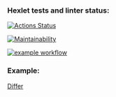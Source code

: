 ### Hexlet tests and linter status:

[![Actions Status](https://github.com/Esthiy/java-project-71/actions/workflows/hexlet-check.yml/badge.svg)](https://github.com/Esthiy/java-project-71/actions)

[![Maintainability](https://api.codeclimate.com/v1/badges/bc953fb0ab378995dab3/maintainability)](https://codeclimate.com/github/Esthiy/java-project-71/maintainability)

[![example workflow](https://github.com/github/docs/actions/workflows/build-app.yml/badge.svg)](https://github.com/Esthiy/java-project-71/actions/workflows/build-app.yml)
### Example:

[Differ](https://asciinema.org/a/eFkYhIZ1LxiJAPRXT9hDTibR6)
